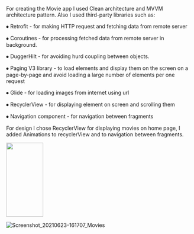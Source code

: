 For creating the Movie app I used Clean architecture and MVVM architecture pattern. Also I used third-party libraries such as:

⦁	Retrofit - for making HTTP request and fetching data from remote server

⦁	Coroutines - for processing fetched data from remote server in background.

⦁	DuggerHilt - for avoiding hurd coupling between objects.

⦁	Paging V3 library - to load elements and display them on the screen on a page-by-page  and  avoid loading a large number of elements per one request

⦁	Glide - for loading images from internet using  url

⦁	RecyclerView - for displaying element on screen and scrolling  them

⦁	Navigation component - for navigation between fragments

For design I chose RecyclerView for displaying movies on home page, I added Animations to recyclerView and to navigation between fragments.

<img src="https://user-images.githubusercontent.com/65748653/123181812-ed5a9a00-d442-11eb-9267-479a100f53ac.jpg" width="100" height="200">

![Screenshot_20210623-161707_Movies](https://user-images.githubusercontent.com/65748653/123181812-ed5a9a00-d442-11eb-9267-479a100f53ac.jpg)

